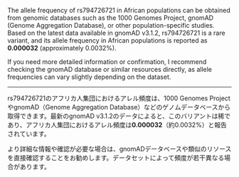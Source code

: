 The allele frequency of rs794726721 in African populations can be obtained from genomic databases such as the 1000 Genomes Project, gnomAD (Genome Aggregation Database), or other population-specific studies. Based on the latest data available in gnomAD v3.1.2, rs794726721 is a rare variant, and its allele frequency in African populations is reported as **0.000032** (approximately 0.0032%).

If you need more detailed information or confirmation, I recommend checking the gnomAD database or similar resources directly, as allele frequencies can vary slightly depending on the dataset.

---

rs794726721のアフリカ人集団におけるアレル頻度は、1000 Genomes ProjectやgnomAD（Genome Aggregation Database）などのゲノムデータベースから取得できます。最新のgnomAD v3.1.2のデータによると、このバリアントは稀であり、アフリカ人集団におけるアレル頻度は**0.000032**（約0.0032%）と報告されています。

より詳細な情報や確認が必要な場合は、gnomADデータベースや類似のリソースを直接確認することをお勧めします。データセットによって頻度が若干異なる場合があります。